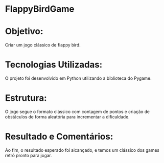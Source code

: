 # FlappyBirdGame
# Objetivo:
Criar um jogo clássico de flappy bird.
# Tecnologias Utilizadas:
O projeto foi desenvolvido em Python utilizando a biblioteca do Pygame.
# Estrutura:
O jogo segue o formato clássico com contagem de pontos e criação de obstáculos de forma aleatória para incrementar a dificuldade.
# Resultado e Comentários:
Ao fim, o resultado esperado foi alcançado, e temos um clássico dos games retrô pronto para jogar.
